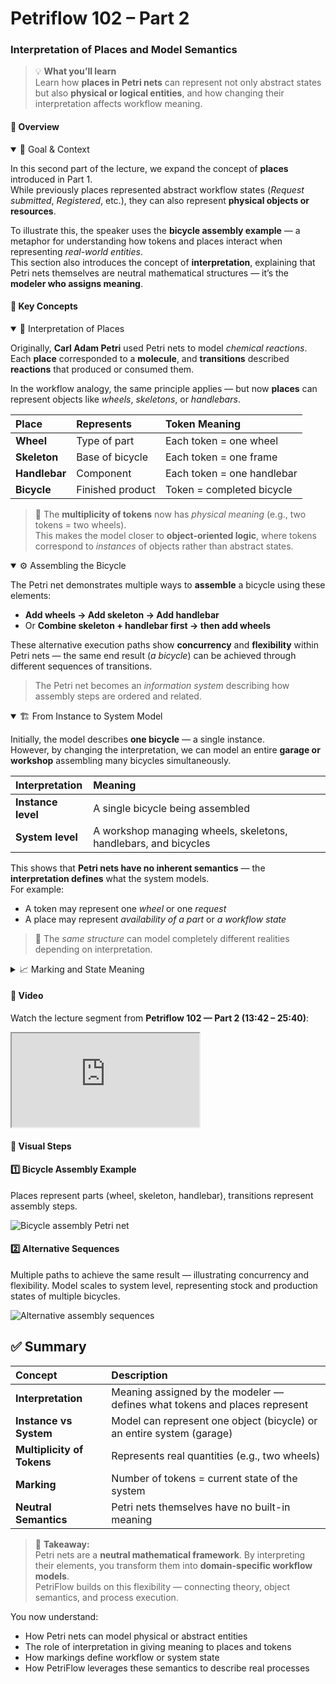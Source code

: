 # Petriflow 102 – Part 2
### Interpretation of Places and Model Semantics

> 💡 **What you’ll learn**  
> Learn how **places in Petri nets** can represent not only abstract states but also **physical or logical entities**, and how changing their interpretation affects workflow meaning.

<!-- tabs:start -->

#### **🧠 Overview**

<details open>
<summary>📘 Goal & Context</summary>

In this second part of the lecture, we expand the concept of **places** introduced in Part 1.  
While previously places represented abstract workflow states (*Request submitted*, *Registered*, etc.), they can also represent **physical objects or resources**.

To illustrate this, the speaker uses the **bicycle assembly example** — a metaphor for understanding how tokens and places interact when representing *real-world entities*.  
This section also introduces the concept of **interpretation**, explaining that Petri nets themselves are neutral mathematical structures — it’s the **modeler who assigns meaning**.
</details>

#### **🧩 Key Concepts**

<details open>
<summary>📘 Interpretation of Places</summary>

Originally, **Carl Adam Petri** used Petri nets to model *chemical reactions*. Each **place** corresponded to a **molecule**, and **transitions** described **reactions** that produced or consumed them.

In the workflow analogy, the same principle applies — but now **places** can represent objects like *wheels*, *skeletons*, or *handlebars*.

| Place | Represents | Token Meaning |
|:--|:--|:--|
| **Wheel** | Type of part | Each token = one wheel |
| **Skeleton** | Base of bicycle | Each token = one frame |
| **Handlebar** | Component | Each token = one handlebar |
| **Bicycle** | Finished product | Token = completed bicycle |

> 🧩 The **multiplicity of tokens** now has *physical meaning* (e.g., two tokens = two wheels).  
> This makes the model closer to **object-oriented logic**, where tokens correspond to *instances* of objects rather than abstract states.
</details>

<details open>
<summary>⚙️ Assembling the Bicycle</summary>

The Petri net demonstrates multiple ways to **assemble** a bicycle using these elements:

- **Add wheels → Add skeleton → Add handlebar**
- Or **Combine skeleton + handlebar first → then add wheels**

These alternative execution paths show **concurrency** and **flexibility** within Petri nets — the same end result (*a bicycle*) can be achieved through different sequences of transitions.

> The Petri net becomes an *information system* describing how assembly steps are ordered and related.
</details>

<details open>
<summary>🏗️ From Instance to System Model</summary>

Initially, the model describes **one bicycle** — a single instance.  
However, by changing the interpretation, we can model an entire **garage or workshop** assembling many bicycles simultaneously.

| Interpretation | Meaning |
|:--|:--|
| **Instance level** | A single bicycle being assembled |
| **System level** | A workshop managing wheels, skeletons, handlebars, and bicycles |

This shows that **Petri nets have no inherent semantics** — the **interpretation defines** what the system models.  
For example:
- A token may represent one *wheel* or one *request*
- A place may represent *availability of a part* or *a workflow state*

> 🔁 The *same structure* can model completely different realities depending on interpretation.
</details>

<details>
<summary>📈 Marking and State Meaning</summary>

The **marking** (number of tokens in each place) represents the **state of the system**.  
In the garage example, the marking can show:
- 2 wheels available
- 0 skeletons left
- 2 handlebars in stock
- 3 skeletons with wheels
- 1 skeleton with handlebar
- 0 bicycles ready to sell

By executing transitions (e.g., *Add handlebar to skeleton with wheels*), the system evolves to a new state — two ready bicycles appear in the output place.

> 🧠 The **marking + active tasks** together define the *workflow state* in PetriFlow.
</details>

#### **🎥 Video**

Watch the lecture segment from **Petriflow 102 — Part 2 (13:42 – 25:40)**:

<div class="container">
  <iframe class="responsive-iframe"
    src="https://www.youtube.com/embed/ylq-hywU5c0?start=822&end=1540"
    title="Petriflow 102 – Part 2: Interpretation of Places"
    allowfullscreen>
  </iframe>
</div>

#### **🧱 Visual Steps**

<div class="cards">

<div class="card">
<h4>1️⃣ Bicycle Assembly Example</h4>
<p>Places represent parts (wheel, skeleton, handlebar), transitions represent assembly steps.</p>
<img src="/tutorials/petriflow102/part2/bicycleModel.png" alt="Bicycle assembly Petri net" />
</div>

<div class="card">
<h4>2️⃣ Alternative Sequences</h4>
<p>Multiple paths to achieve the same result — illustrating concurrency and flexibility. Model scales to system level, representing stock and production states of multiple bicycles.</p>
<img src="/tutorials/petriflow102/part2/assemblyVariants.png" alt="Alternative assembly sequences" />
</div>

<!-- tabs:end -->

## ✅ Summary

| Concept | Description |
|:--|:--|
| **Interpretation** | Meaning assigned by the modeler — defines what tokens and places represent |
| **Instance vs System** | Model can represent one object (bicycle) or an entire system (garage) |
| **Multiplicity of Tokens** | Represents real quantities (e.g., two wheels) |
| **Marking** | Number of tokens = current state of the system |
| **Neutral Semantics** | Petri nets themselves have no built-in meaning |

> 💬 **Takeaway:**  
> Petri nets are a **neutral mathematical framework**. By interpreting their elements, you transform them into **domain-specific workflow models**.  
> PetriFlow builds on this flexibility — connecting theory, object semantics, and process execution.

You now understand:

- How Petri nets can model physical or abstract entities
- The role of interpretation in giving meaning to places and tokens
- How markings define workflow or system state
- How PetriFlow leverages these semantics to describe real processes
